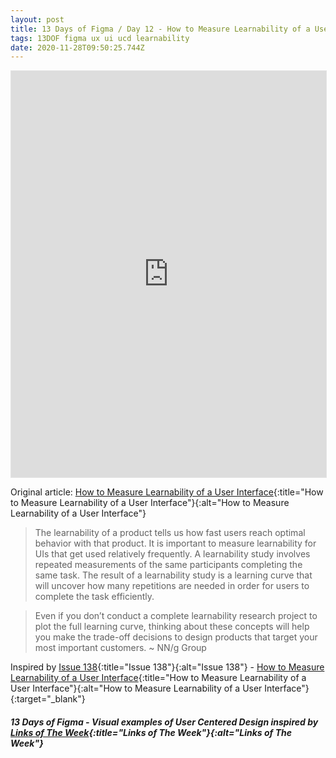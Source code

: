 ```yaml
---
layout: post
title: 13 Days of Figma / Day 12 - How to Measure Learnability of a User Interface
tags: 13DOF figma ux ui ucd learnability
date: 2020-11-28T09:50:25.744Z
---
```

<iframe style="border: 1px solid rgba(0, 0, 0, 0.1);" width="100%" height="650" src="https://www.figma.com/embed?embed_host=share&url=https%3A%2F%2Fwww.figma.com%2Fproto%2FMJfaIeKgteig6R7lHRwaYJ%2F13-Days-of-Figma-Day-12%3Fnode-id%3D1%253A148%26viewport%3D108%252C-393%252C1%26scaling%3Dmin-zoom" allowfullscreen></iframe>

Original article: [How to Measure Learnability of a User Interface](issue-183-8-november-2019-typeface-icons-svg-learnability-ui-figma-nintendo/){:title="How to Measure Learnability of a User Interface"}{:alt="How to Measure Learnability of a User Interface"}

>  The learnability of a product tells us how fast users reach optimal behavior with that product. It is important to measure learnability for UIs that get used relatively frequently. A learnability study involves repeated measurements of the same participants completing the same task. The result of a learnability study is a learning curve that will uncover how many repetitions are needed in order for users to complete the task efficiently.

>  Even if you don’t conduct a complete learnability research project to plot the full learning curve, thinking about these concepts will help you make the trade-off decisions to design products that target your most important customers. ~ NN/g Group

Inspired by [Issue 138](issue-183-8-november-2019-typeface-icons-svg-learnability-ui-figma-nintendo/){:title="Issue 138"}{:alt="Issue 138"} - [How to Measure Learnability of a User Interface](https://www.nngroup.com/articles/measure-learnability/){:title="How to Measure Learnability of a User Interface"}{:alt="How to Measure Learnability of a User Interface"}{:target="_blank"}

##### 13 Days of Figma - Visual examples of User Centered Design inspired by [Links of The Week](/archive/){:title="Links of The Week"}{:alt="Links of The Week"}